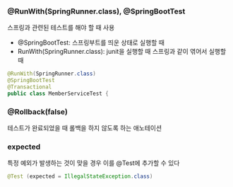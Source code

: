 ### @RunWith(SpringRunner.class), @SpringBootTest
스프링과 관련된 테스트를 해야 할 때 사용
- @SpringBootTest: 스프링부트를 띄운 상태로 실행할 때
- RunWith(SpringRunner.class): junit을 실행할 때 스프링과 같이 엮어서 실행할 때

~~~java
@RunWith(SpringRunner.class)
@SpringBootTest
@Transactional
public class MemberServiceTest {
~~~


### @Rollback(false)
테스트가 완료되었을 때 롤백을 하지 않도록 하는 애노테이션

### expected
특정 예외가 발생하는 것이 맞을 경우 이를 @Test에 추가할 수 있다
~~~java
@Test (expected = IllegalStateException.class)
~~~